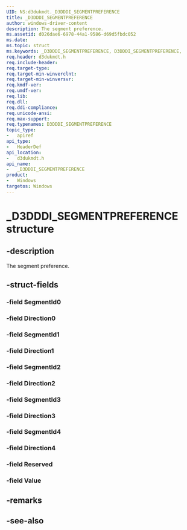 ```yaml
---
UID: NS:d3dukmdt._D3DDDI_SEGMENTPREFERENCE
title: _D3DDDI_SEGMENTPREFERENCE
author: windows-driver-content
description: The segment preference.
ms.assetid: d026dae6-6978-44a1-9586-d69d5fbdc052
ms.date: 
ms.topic: struct
ms.keywords: _D3DDDI_SEGMENTPREFERENCE, D3DDDI_SEGMENTPREFERENCE, 
req.header: d3dukmdt.h
req.include-header:
req.target-type:
req.target-min-winverclnt:
req.target-min-winversvr:
req.kmdf-ver:
req.umdf-ver:
req.lib:
req.dll:
req.ddi-compliance:
req.unicode-ansi:
req.max-support:
req.typenames: D3DDDI_SEGMENTPREFERENCE
topic_type: 
-	apiref
api_type: 
-	HeaderDef
api_location: 
-	d3dukmdt.h
api_name: 
-	_D3DDDI_SEGMENTPREFERENCE
product:
-	Windows
targetos: Windows
---
```


# _D3DDDI_SEGMENTPREFERENCE structure

## -description

The segment preference.

## -struct-fields

### -field SegmentId0
 
### -field Direction0
 
### -field SegmentId1
 
### -field Direction1
 
### -field SegmentId2
 
### -field Direction2
 
### -field SegmentId3
 
### -field Direction3
 
### -field SegmentId4
 
### -field Direction4
 
### -field Reserved
 
### -field Value
 

## -remarks

## -see-also
